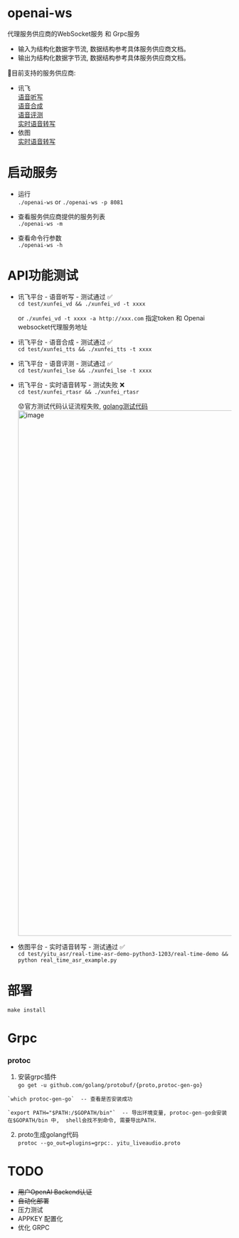 # openai-ws

代理服务供应商的WebSocket服务 和 Grpc服务 

  * 输入为结构化数据字节流, 数据结构参考具体服务供应商文档。  
  * 输出为结构化数据字节流, 数据结构参考具体服务供应商文档。  

:bullettrain_front:目前支持的服务供应商:  
   - 讯飞  
      [语音听写](https://www.xfyun.cn/doc/asr/voicedictation/API.html#%E6%8E%A5%E5%8F%A3%E8%B0%83%E7%94%A8%E6%B5%81%E7%A8%8B)     
      [语音合成](https://www.xfyun.cn/doc/tts/online_tts/API.html#%E6%8E%A5%E5%8F%A3%E8%B0%83%E7%94%A8%E6%B5%81%E7%A8%8B)    
      [语音评测](https://www.xfyun.cn/doc/Ise/IseAPI.html#%E6%8E%A5%E5%8F%A3%E8%AF%B4%E6%98%8E)  
      [实时语音转写](https://www.xfyun.cn/doc/asr/rtasr/API.html#%E6%8E%A5%E5%8F%A3%E8%AF%B4%E6%98%8E)  
   - 依图  
      [实时语音转写](https://speech.yitutech.com/devdoc/audio/liveaudio)    


# 启动服务 

  - 运行  
  `./openai-ws`  or `./openai-ws -p 8081`  

  - 查看服务供应商提供的服务列表  
  `./openai-ws -m`  

  - 查看命令行参数  
  `./openai-ws -h`  

# API功能测试  
  
  - 讯飞平台 - 语音听写 - 测试通过 :white_check_mark:  
    `cd test/xunfei_vd && ./xunfei_vd -t xxxx`   
    
    or 
    `./xunfei_vd -t xxxx -a http://xxx.com` 指定token 和 Openai websocket代理服务地址  

  - 讯飞平台 - 语音合成 - 测试通过 :white_check_mark:  
    `cd test/xunfei_tts && ./xunfei_tts -t xxxx`   

  - 讯飞平台 - 语音评测 - 测试通过 :white_check_mark:  
    `cd test/xunfei_lse && ./xunfei_lse -t xxxx`   

  - 讯飞平台 - 实时语音转写 - 测试失败 :x:    
    `cd test/xunfei_rtasr && ./xunfei_rtasr`  
    
    :worried:官方测试代码认证流程失败, [golang测试代码](https://xfyun-doc.cn-bj.ufileos.com/1536131421882586/rtasr_go_demo.zip)     
    <img width="1181" alt="image" src="https://user-images.githubusercontent.com/5260711/168715182-d36447ce-41e1-4739-8975-aa99c44a2c36.png">    

  - 依图平台 - 实时语音转写 -  测试通过 :white_check_mark:  
    `cd test/yitu_asr/real-time-asr-demo-python3-1203/real-time-demo && python real_time_asr_example.py`         

# 部署  
  `make install`    

# Grpc
  
  ### protoc 
  1. 安装grpc插件  
    `go get -u github.com/golang/protobuf/{proto,protoc-gen-go}`  

    `which protoc-gen-go`  -- 查看是否安装成功  

    `export PATH="$PATH:/$GOPATH/bin"`  -- 导出环境变量, protoc-gen-go会安装在$GOPATH/bin 中,  shell会找不到命令, 需要导出PATH.   
  

  2. proto生成golang代码   
    `protoc --go_out=plugins=grpc:. yitu_liveaudio.proto`   

# TODO

  - ~~用户OpenAI Backend认证~~  
  - ~~自动化部署~~  
  - 压力测试 
  - APPKEY 配置化
  - 优化 GRPC
